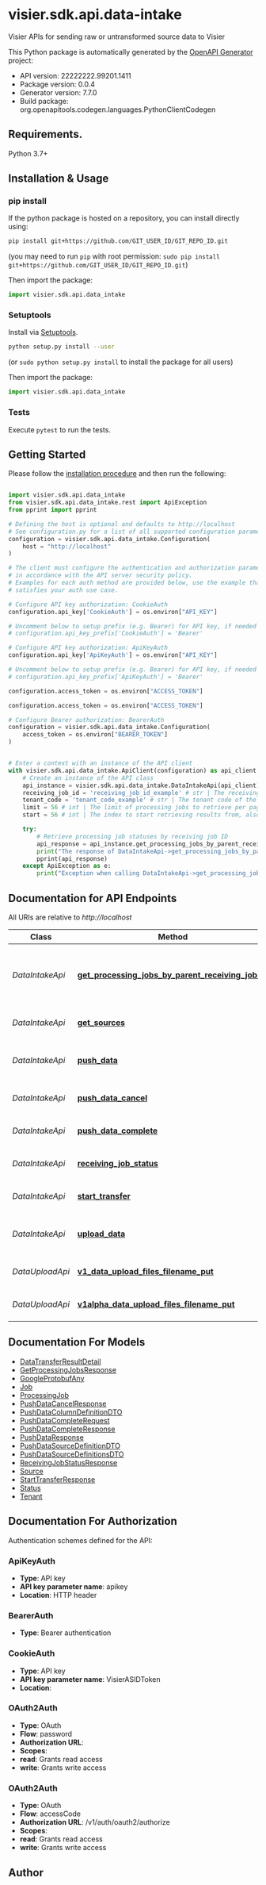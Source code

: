 # visier.sdk.api.data-intake
Visier APIs for sending raw or untransformed source data to Visier

This Python package is automatically generated by the [OpenAPI Generator](https://openapi-generator.tech) project:

- API version: 22222222.99201.1411
- Package version: 0.0.4
- Generator version: 7.7.0
- Build package: org.openapitools.codegen.languages.PythonClientCodegen

## Requirements.

Python 3.7+

## Installation & Usage
### pip install

If the python package is hosted on a repository, you can install directly using:

```sh
pip install git+https://github.com/GIT_USER_ID/GIT_REPO_ID.git
```
(you may need to run `pip` with root permission: `sudo pip install git+https://github.com/GIT_USER_ID/GIT_REPO_ID.git`)

Then import the package:
```python
import visier.sdk.api.data_intake
```

### Setuptools

Install via [Setuptools](http://pypi.python.org/pypi/setuptools).

```sh
python setup.py install --user
```
(or `sudo python setup.py install` to install the package for all users)

Then import the package:
```python
import visier.sdk.api.data_intake
```

### Tests

Execute `pytest` to run the tests.

## Getting Started

Please follow the [installation procedure](#installation--usage) and then run the following:

```python

import visier.sdk.api.data_intake
from visier.sdk.api.data_intake.rest import ApiException
from pprint import pprint

# Defining the host is optional and defaults to http://localhost
# See configuration.py for a list of all supported configuration parameters.
configuration = visier.sdk.api.data_intake.Configuration(
    host = "http://localhost"
)

# The client must configure the authentication and authorization parameters
# in accordance with the API server security policy.
# Examples for each auth method are provided below, use the example that
# satisfies your auth use case.

# Configure API key authorization: CookieAuth
configuration.api_key['CookieAuth'] = os.environ["API_KEY"]

# Uncomment below to setup prefix (e.g. Bearer) for API key, if needed
# configuration.api_key_prefix['CookieAuth'] = 'Bearer'

# Configure API key authorization: ApiKeyAuth
configuration.api_key['ApiKeyAuth'] = os.environ["API_KEY"]

# Uncomment below to setup prefix (e.g. Bearer) for API key, if needed
# configuration.api_key_prefix['ApiKeyAuth'] = 'Bearer'

configuration.access_token = os.environ["ACCESS_TOKEN"]

configuration.access_token = os.environ["ACCESS_TOKEN"]

# Configure Bearer authorization: BearerAuth
configuration = visier.sdk.api.data_intake.Configuration(
    access_token = os.environ["BEARER_TOKEN"]
)


# Enter a context with an instance of the API client
with visier.sdk.api.data_intake.ApiClient(configuration) as api_client:
    # Create an instance of the API class
    api_instance = visier.sdk.api.data_intake.DataIntakeApi(api_client)
    receiving_job_id = 'receiving_job_id_example' # str | The receiving job ID.
    tenant_code = 'tenant_code_example' # str | The tenant code of the tenant you want to retrieve the processing jobs for. Use this if you are only interested in the results for one analytic tenant. (optional)
    limit = 56 # int | The limit of processing jobs to retrieve per page. (optional)
    start = 56 # int | The index to start retrieving results from, also known as offset. The index begins at 0. (optional)

    try:
        # Retrieve processing job statuses by receiving job ID
        api_response = api_instance.get_processing_jobs_by_parent_receiving_job_id(receiving_job_id, tenant_code=tenant_code, limit=limit, start=start)
        print("The response of DataIntakeApi->get_processing_jobs_by_parent_receiving_job_id:\n")
        pprint(api_response)
    except ApiException as e:
        print("Exception when calling DataIntakeApi->get_processing_jobs_by_parent_receiving_job_id: %s\n" % e)

```

## Documentation for API Endpoints

All URIs are relative to *http://localhost*

Class | Method | HTTP request | Description
------------ | ------------- | ------------- | -------------
*DataIntakeApi* | [**get_processing_jobs_by_parent_receiving_job_id**](docs/DataIntakeApi.md#get_processing_jobs_by_parent_receiving_job_id) | **GET** /v1/op/jobs/processing-jobs/{receivingJobId} | Retrieve processing job statuses by receiving job ID
*DataIntakeApi* | [**get_sources**](docs/DataIntakeApi.md#get_sources) | **GET** /v1/op/data-sources | Retrieve a list of sources
*DataIntakeApi* | [**push_data**](docs/DataIntakeApi.md#push_data) | **PUT** /v1/op/data-transfer-sessions/{transferSessionId}/add | Transfer data to sources via JSON
*DataIntakeApi* | [**push_data_cancel**](docs/DataIntakeApi.md#push_data_cancel) | **PUT** /v1/op/data-transfer-sessions/{transferSessionId}/cancel | Cancel a transfer session
*DataIntakeApi* | [**push_data_complete**](docs/DataIntakeApi.md#push_data_complete) | **POST** /v1/op/jobs/receiving-jobs | Complete a transfer session
*DataIntakeApi* | [**receiving_job_status**](docs/DataIntakeApi.md#receiving_job_status) | **GET** /v1/op/jobs/receiving-jobs/{receivingJobId} | Retrieve a receiving job’s status
*DataIntakeApi* | [**start_transfer**](docs/DataIntakeApi.md#start_transfer) | **POST** /v1/op/data-transfer-sessions | Start a transfer session
*DataIntakeApi* | [**upload_data**](docs/DataIntakeApi.md#upload_data) | **PUT** /v1/op/data-transfer-sessions/{transferSessionId}/upload | Transfer data to sources via file upload
*DataUploadApi* | [**v1_data_upload_files_filename_put**](docs/DataUploadApi.md#v1_data_upload_files_filename_put) | **PUT** /v1/data/upload/files/{filename} | Upload a data file to Visier
*DataUploadApi* | [**v1alpha_data_upload_files_filename_put**](docs/DataUploadApi.md#v1alpha_data_upload_files_filename_put) | **PUT** /v1alpha/data/upload/files/{filename} | Upload a data file to Visier


## Documentation For Models

 - [DataTransferResultDetail](docs/DataTransferResultDetail.md)
 - [GetProcessingJobsResponse](docs/GetProcessingJobsResponse.md)
 - [GoogleProtobufAny](docs/GoogleProtobufAny.md)
 - [Job](docs/Job.md)
 - [ProcessingJob](docs/ProcessingJob.md)
 - [PushDataCancelResponse](docs/PushDataCancelResponse.md)
 - [PushDataColumnDefinitionDTO](docs/PushDataColumnDefinitionDTO.md)
 - [PushDataCompleteRequest](docs/PushDataCompleteRequest.md)
 - [PushDataCompleteResponse](docs/PushDataCompleteResponse.md)
 - [PushDataResponse](docs/PushDataResponse.md)
 - [PushDataSourceDefinitionDTO](docs/PushDataSourceDefinitionDTO.md)
 - [PushDataSourceDefinitionsDTO](docs/PushDataSourceDefinitionsDTO.md)
 - [ReceivingJobStatusResponse](docs/ReceivingJobStatusResponse.md)
 - [Source](docs/Source.md)
 - [StartTransferResponse](docs/StartTransferResponse.md)
 - [Status](docs/Status.md)
 - [Tenant](docs/Tenant.md)


<a id="documentation-for-authorization"></a>
## Documentation For Authorization


Authentication schemes defined for the API:
<a id="ApiKeyAuth"></a>
### ApiKeyAuth

- **Type**: API key
- **API key parameter name**: apikey
- **Location**: HTTP header

<a id="BearerAuth"></a>
### BearerAuth

- **Type**: Bearer authentication

<a id="CookieAuth"></a>
### CookieAuth

- **Type**: API key
- **API key parameter name**: VisierASIDToken
- **Location**: 

<a id="OAuth2Auth"></a>
### OAuth2Auth

- **Type**: OAuth
- **Flow**: password
- **Authorization URL**: 
- **Scopes**: 
 - **read**: Grants read access
 - **write**: Grants write access

<a id="OAuth2Auth"></a>
### OAuth2Auth

- **Type**: OAuth
- **Flow**: accessCode
- **Authorization URL**: /v1/auth/oauth2/authorize
- **Scopes**: 
 - **read**: Grants read access
 - **write**: Grants write access


## Author




